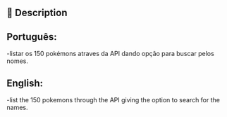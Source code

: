 ## 📝 Description

## Português:
-listar os 150 pokémons atraves da API dando opção para buscar pelos nomes.

## English:
-list the 150 pokemons through the API giving the option to search for the names.
